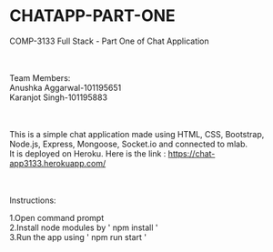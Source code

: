 # CHATAPP-PART-ONE<br>


COMP-3133 Full Stack - Part One of Chat Application<br><br><br>



Team Members:<br>
Anushka Aggarwal-101195651<br>
Karanjot Singh-101195883<br><br><br>



This is a simple chat application made using HTML, CSS, Bootstrap, Node.js, Express, Mongoose, Socket.io and connected to mlab.<br>
It is deployed on Heroku. Here is the link :  https://chat-app3133.herokuapp.com/   <br><br><br>


Instructions:<br>

1.Open command prompt<br>
2.Install node modules by  ' npm install '<br>
3.Run the app using  ' npm run start '<br>

 
 
